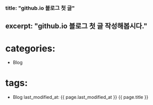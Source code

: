 ### title: "github.io 블로그 첫 글"
## excerpt: "github.io 블로그 첫 글 작성해봅시다."
# categories:
- Blog
# tags:
- Blog
last_modified_at: {{ page.last_modified_at }}
{{ page.title }}
